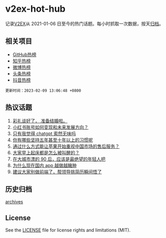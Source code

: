 # v2ex-hot-hub

 记录[V2EX](https://www.v2ex.com/)从 2021-01-06 日至今的热门话题。每小时抓取一次数据，按天[归档](archives)。
 
 ## 相关项目

- [GitHub热榜](https://github.com/snaildev/github-hot-hub)
- [知乎热榜](https://github.com/snaildev/zhihu-hot-hub)
- [微博热榜](https://github.com/snaildev/weibo-hot-hub)
- [头条热榜](https://github.com/snaildev/toutiao-hot-hub)
- [抖音热榜](https://github.com/snaildev/douyin-hot-hub)


 `更新时间：2023-02-09 13:06:48 +0800`

## 热议话题

1. [彩礼谈好了， 准备结婚啦。](https://www.v2ex.com/t/914496)
1. [小红书账号如何变现和未来发展方向？](https://www.v2ex.com/t/914285)
1. [只有我觉得 chatgpt 索然无味吗](https://www.v2ex.com/t/914410)
1. [你有哪些坚持五年甚至十年以上的习惯呢](https://www.v2ex.com/t/914312)
1. [通过什么方式能让苹果开始重视中国市场的售后服务？](https://www.v2ex.com/t/914286)
1. [大家早上起床都是怎么被叫醒的？](https://www.v2ex.com/t/914257)
1. [在大城市漂的 90 后，应该是最绝望的年轻人吧](https://www.v2ex.com/t/914439)
1. [为什么现在国内 app 越做越臃肿](https://www.v2ex.com/t/914353)
1. [建议大家别做前端了，帮领导挑简历瞬间悟了](https://www.v2ex.com/t/914395)

## 历史归档

[archives](archives)

## License

See the [LICENSE](LICENSE) file for license rights and limitations (MIT).
